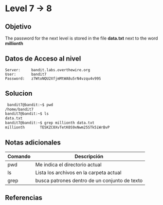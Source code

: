 # Level 7 -> 8

## Objetivo
The password for the next level is stored in the file **data.txt** next to the word **millionth**

## Datos de Acceso al nivel
```
Server:     bandit.labs.overthewire.org
User:       bandit7
Password:   z7WtoNQU2XfjmMtWA8u5rN4vzqu4v99S 
```

## Solucion
```bash
 bandit7@bandit:~$ pwd  
/home/bandit7  
bandit7@bandit:~$ ls  
data.txt  
bandit7@bandit:~$ grep millionth data.txt  
millionth       TESKZC0XvTetK0S9xNwm25STk5iWrBvP
```

## Notas adicionales
| Comando | Descripción  |
|---------|-----------------------------------------|
| pwd     | Me indica el directorio actual          |         
| ls      | Lista los archivos en la carpeta actual |
|grep|busca patrones dentro de un conjunto de texto|

## Referencias
